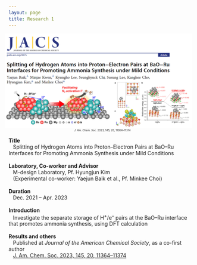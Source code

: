 ```yaml
---
layout: page
title: Research 1
---
```

<figure align="center" style="max-width:100%; height:auto; margin-left:-10px; margin-right:-10px;">
    <img src="/images/R1_full.png" style="max-width:100%; height:auto;" />
    <figcaption style="font-size:50%; margin-left:20px;"><i>J. Am. Chem. Soc.</i> 2023, 145, 20, 11364–11374</figcaption>
</figure>

<p style="clear:left;">
    <strong>Title</strong><br>
    &nbsp;&nbsp;&nbsp;Splitting of Hydrogen Atoms into Proton–Electron Pairs at BaO–Ru Interfaces for Promoting Ammonia Synthesis under Mild Conditions<br>
    <br>
    <strong>Laboratory, Co-worker and Advisor</strong><br>
    &nbsp;&nbsp;&nbsp;M-design Laboratory, Pf. Hyungjun Kim<br>
    &nbsp;&nbsp;&nbsp;(Experimental co-worker: Yaejun Baik et al., Pf. Minkee Choi)<br>
    <br>
    <strong>Duration</strong><br>
    &nbsp;&nbsp;&nbsp;Dec. 2021 – Apr. 2023<br>
    <br>
    <strong>Introduction</strong><br>
    &nbsp;&nbsp;&nbsp;Investigate the separate storage of H<sup>+</sup>/e<sup>–</sup> pairs at the BaO–Ru interface that promotes ammonia synthesis, using DFT calculation<br>
    <br>
    <strong>Results and others</strong><br>
    &nbsp;&nbsp;&nbsp;Published at <i>Journal of the American Chemical Society</i>, as a co-first author<br>
    &nbsp;&nbsp;&nbsp;<a href="https://pubs.acs.org/doi/full/10.1021/jacs.3c02529">J. Am. Chem. Soc. 2023, 145, 20, 11364–11374</a><br>
</p>


